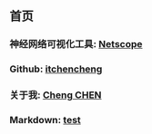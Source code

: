 ## 首页
### 神经网络可视化工具: [Netscope](netscope/index.html)
### Github: [itchencheng](https://github.com/itchencheng)
### 关于我: [Cheng CHEN](mkdn/chencheng.md)
### Markdown: [test](mkdn/test.md)
